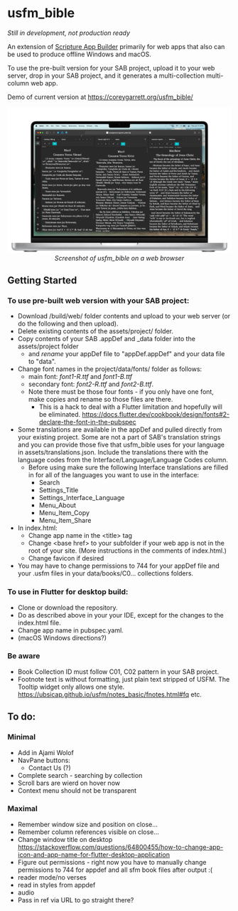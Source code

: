 # usfm_bible

_Still in development, not production ready_

An extension of [Scripture App Builder](https://software.sil.org/scriptureappbuilder/) primarily for web apps that also can be used to produce offline Windows and macOS.

To use the pre-built version for your SAB project, upload it to your web server, drop in your SAB project, and it generates a multi-collection multi-column web app.

Demo of current version at https://coreygarrett.org/usfm_bible/

<p align="center">
  <img src="https://github.com/ngaretou/usfm_bible/blob/master/screenshot.png">
  <br>
  <i>Screenshot of usfm_bible on a web browser</i>
</p>

## Getting Started

### To use pre-built web version with your SAB project:

- Download /build/web/ folder contents and upload to your web server (or do the following and then upload).
- Delete existing contents of the assets/project/ folder.
- Copy contents of your SAB .appDef and \_data folder into the assets/project folder
  - and _rename_ your appDef file to "appDef.appDef" and your data file to "data".
- Change font names in the project/data/fonts/ folder as follows:
    - main font: _font1-R.ttf_ and _font1-B.ttf_
  - secondary font: _font2-R.ttf_ and _font2-B.ttf_.
  - Note there must be those four fonts - if you only have one font, make copies and rename so those files are there.
    - This is a hack to deal with a Flutter limitation and hopefully will be eliminated. https://docs.flutter.dev/cookbook/design/fonts#2-declare-the-font-in-the-pubspec
- Some translations are available in the appDef and pulled directly from your existing project. Some are not a part of SAB's translation strings and you can provide those five that usfm_bible uses for your language in assets/translations.json. Include the translations there with the language codes from the Interface/Language/Language Codes column.
  - Before using make sure the following Interface translations are filled in for all of the languages you want to use in the interface: 
    - Search
    - Settings_Title
    - Settings_Interface_Language
    - Menu_About
    - Menu_Item_Copy
    - Menu_Item_Share
- In index.html:
  - Change app name in the \<title> tag
  - Change \<base href> to your subfolder if your web app is not in the root of your site. (More instructions in the comments of index.html.)
  - Change favicon if desired
- You may have to change permissions to 744 for your appDef file and your .usfm files in your data/books/C0... collections folders.

### To use in Flutter for desktop build:

- Clone or download the repository.
- Do as described above in your your IDE, except for the changes to the index.html file.
- Change app name in pubspec.yaml.
- (macOS Windows directions?)

### Be aware

- Book Collection ID must follow C01, C02 pattern in your SAB project.
- Footnote text is without formatting, just plain text stripped of USFM. The Tooltip widget only allows one style.  https://ubsicap.github.io/usfm/notes_basic/fnotes.html#fq etc.


## To do:
### Minimal
- Add in Ajami Wolof
- NavPane buttons: 
  - Contact Us (?)
- Complete search - searching by collection
- Scroll bars are wierd on hover now
- Context menu should not be transparent

### Maximal
- Remember window size and position on close...
- Remember column references visible on close...
- Change window title on desktop https://stackoverflow.com/questions/64800455/how-to-change-app-icon-and-app-name-for-flutter-desktop-application
- Figure out permissions - right now you have to manually change permissions to 744 for appdef and all sfm book files after output :(
- reader mode/no verses
- read in styles from appdef
- audio
- Pass in ref via URL to go straight there? 

